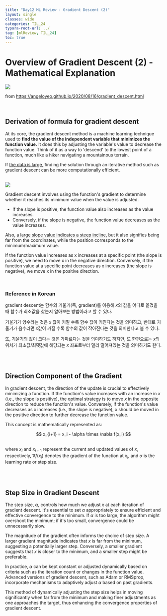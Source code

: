 ```yaml
---
title: "Day12 ML Review - Gradient Descent (2)"
layout: single
classes: wide
categories: TIL_24
typora-root-url: ../
tag: [mlReview, TIL_24]
toc: true
---
```


# Overview of Gradient Descent (2) - Mathematical Explanation

<img src="/blog/images/2024-05-31-TIL24_Day12/D5C9EEA5-F38D-4FE1-85B0-F5B45667D129.jpeg">

from https://angeloyeo.github.io/2020/08/16/gradient_descent.html

<br>

## Derivation of formula for gradient descent

At its core, the gradient descent method is a machine learning technique used to **find the value of the independent variable that minimizes the function value.** It does this by adjusting the variable's value to decrease the function value. Think of it as a way to 'descend' to the lowest point of a function, much like a hiker navigating a mountainous terrain.

If <u>the data is large,</u> finding the solution through an iterative method such as gradient descent can be more computationally efficient.

<br>

<img src="/blog/images/2024-05-31-TIL24_Day12/Screenshot 2024-05-31 at 2.09.13 PM.png">

Gradient descent involves using the function's gradient to determine whether it reaches its minimum value when the value is adjusted.

- If the slope is positive, the function value also increases as the value increases.
- Conversely, if the slope is negative, the function value decreases as the value increases.

Also, <u>a large slope value indicates a steep incline</u>, but it also signifies being far from the coordinates, while the position corresponds to the minimum/maximum value. 

If the function value increases as x increases at a specific point (the slope is positive), we need to move x in the negative direction. Conversely, if the function value at a specific point decreases as x increases (the slope is negative), we move x in the positive direction.

<Br>

### **Reference in Korean**

gradient descent는 함수의 기울기(즉, gradient)를 이용해 $x$의 값을 어디로 옮겼을 때 함수가 최소값을 찾는지 알아보는 방법이라고 할 수 있다. <br>

기울기가 양수라는 것은 $x$ 값이 커질 수록 함수 값이 커진다는 것을 의미하고, 반대로 기울기가 음수라면 $x$값이 커질 수록 함수의 값이 작아진다는 것을 의미한다고 볼 수 있다.

또, 기울기의 값이 크다는 것은 가파르다는 것을 의미하기도 하지만, 또 한편으로는 $x$의 위치가 최소값/최댓값에 해당되는 $x$ 좌표로부터 멀리 떨어져있는 것을 의미하기도 한다.

<Br><br>

## Direction Component of the Gradient

In gradient descent, the direction of the update is crucial to effectively minimizing a function. If the function's value increases with an increase in $x$ (i.e., the slope is positive), the optimal strategy is to move $x$ in the opposite direction to reduce the function's value. Conversely, if the function's value decreases as $x$ increases (i.e., the slope is negative), $x$​ should be moved in the positive direction to further decrease the function value.



This concept is mathematically represented as:

<center>
  $$
  x_{i+1} = x_i - \alpha \times \nabla f(x_i)
  $$
</center>



<br>

where $x_i$ and $x_{i+1}$ represent the current and updated values of $x$, respectively, $\nabla f(x_i)$ denotes the gradient of the function at $x_i$, and $\alpha$ is the learning rate or step size.

<Br><br>

## Step Size in Gradient Descent

The step size, $\alpha$, controls how much we adjust $x$ at each iteration of gradient descent. It's essential to set $\alpha$ appropriately to ensure efficient and effective convergence to the minimum. If $\alpha$ is too large, the algorithm might overshoot the minimum; if it's too small, convergence could be unnecessarily slow.

The magnitude of the gradient often informs the choice of step size. A larger gradient magnitude indicates that $x$ is far from the minimum, suggesting a potentially larger step. Conversely, a smaller gradient suggests that $x$ is closer to the minimum, and a smaller step might be preferable.

In practice, $\alpha$ can be kept constant or adjusted dynamically based on criteria such as the iteration count or changes in the function value. Advanced versions of gradient descent, such as Adam or RMSprop, incorporate mechanisms to adaptively adjust $\alpha$ based on past gradients.

This method of dynamically adjusting the step size helps in moving significantly when far from the minimum and making finer adjustments as one approaches the target, thus enhancing the convergence properties of gradient descent.

